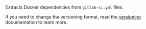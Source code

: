 Extracts Docker dependencies from `gitlab-ci.yml` files.

If you need to change the versioning format, read the [versioning](https://docs.renovatebot.com/modules/versioning/) documentation to learn more.
